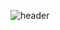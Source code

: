 ![header](https://capsule-render.vercel.app/api?type=wave&color=auto&height=100&section=header&text=KimTr_Tutorial_JAVA&fontSize=60)
